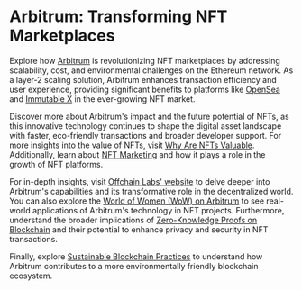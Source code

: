 # Arbitrum: Transforming NFT Marketplaces

Explore how [Arbitrum](https://offchainlabs.com/arbitrum) is revolutionizing NFT marketplaces by addressing scalability, cost, and environmental challenges on the Ethereum network. As a layer-2 scaling solution, Arbitrum enhances transaction efficiency and user experience, providing significant benefits to platforms like [OpenSea](https://opensea.io) and [Immutable X](https://www.immutable.com/products/immutable-x) in the ever-growing NFT market.

Discover more about Arbitrum's impact and the future potential of NFTs, as this innovative technology continues to shape the digital asset landscape with faster, eco-friendly transactions and broader developer support. For more insights into the value of NFTs, visit [Why Are NFTs Valuable](https://www.license-token.com/wiki/why-are-nf-ts-valuable). Additionally, learn about [NFT Marketing](https://www.license-token.com/wiki/what-is-nft-marketing) and how it plays a role in the growth of NFT platforms.

For in-depth insights, visit [Offchain Labs' website](https://offchainlabs.com) to delve deeper into Arbitrum's capabilities and its transformative role in the decentralized world. You can also explore the [World of Women (WoW) on Arbitrum](https://www.license-token.com/wiki/world-of-women-wo-w-on-arbitrum) to see real-world applications of Arbitrum's technology in NFT projects. Furthermore, understand the broader implications of [Zero-Knowledge Proofs on Blockchain](https://www.license-token.com/wiki/zero-knowledge-proofs-on-blockchain) and their potential to enhance privacy and security in NFT transactions.

Finally, explore [Sustainable Blockchain Practices](https://www.license-token.com/wiki/sustainable-blockchain-practices) to understand how Arbitrum contributes to a more environmentally friendly blockchain ecosystem.